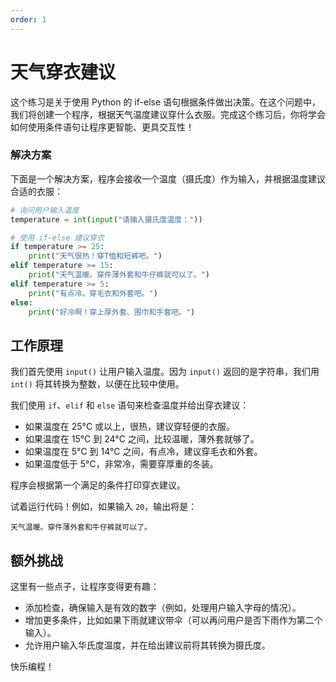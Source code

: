 ```yaml
---
order: 1
---
```


# 天气穿衣建议

这个练习是关于使用 Python 的 if-else 语句根据条件做出决策。在这个问题中，我们将创建一个程序，根据天气温度建议穿什么衣服。完成这个练习后，你将学会如何使用条件语句让程序更智能、更具交互性！

### 解决方案

下面是一个解决方案，程序会接收一个温度（摄氏度）作为输入，并根据温度建议合适的衣服：

```python
# 询问用户输入温度
temperature = int(input("请输入摄氏度温度："))

# 使用 if-else 建议穿衣
if temperature >= 25:
    print("天气很热！穿T恤和短裤吧。")
elif temperature >= 15:
    print("天气温暖。穿件薄外套和牛仔裤就可以了。")
elif temperature >= 5:
    print("有点冷。穿毛衣和外套吧。")
else:
    print("好冷啊！穿上厚外套、围巾和手套吧。")
```

## 工作原理

我们首先使用 `input()` 让用户输入温度。因为 `input()` 返回的是字符串，我们用 `int()` 将其转换为整数，以便在比较中使用。

我们使用 `if`、`elif` 和 `else` 语句来检查温度并给出穿衣建议：

- 如果温度在 25°C 或以上，很热，建议穿轻便的衣服。
- 如果温度在 15°C 到 24°C 之间，比较温暖，薄外套就够了。
- 如果温度在 5°C 到 14°C 之间，有点冷，建议穿毛衣和外套。
- 如果温度低于 5°C，非常冷，需要穿厚重的冬装。

程序会根据第一个满足的条件打印穿衣建议。

试着运行代码！例如，如果输入 `20`，输出将是：

```
天气温暖。穿件薄外套和牛仔裤就可以了。
```

## 额外挑战

这里有一些点子，让程序变得更有趣：

- 添加检查，确保输入是有效的数字（例如，处理用户输入字母的情况）。
- 增加更多条件，比如如果下雨就建议带伞（可以再问用户是否下雨作为第二个输入）。
- 允许用户输入华氏度温度，并在给出建议前将其转换为摄氏度。

快乐编程！
